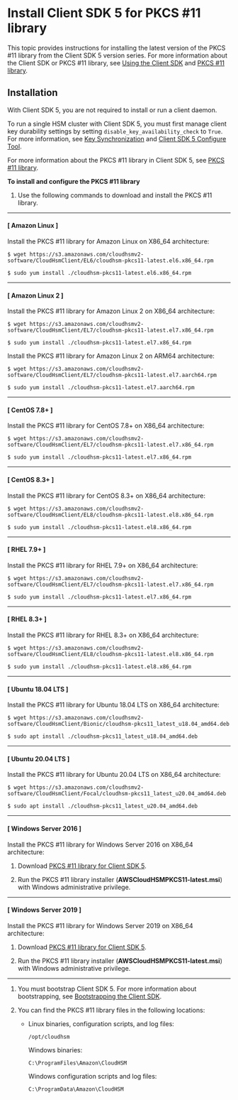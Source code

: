 # Install Client SDK 5 for PKCS \#11 library<a name="pkcs11-library-install"></a>

This topic provides instructions for installing the latest version of the PKCS \#11 library from the Client SDK 5 version series\. For more information about the Client SDK or PKCS \#11 library, see [Using the Client SDK](use-hsm.md) and [PKCS \#11 library](pkcs11-library.md)\.

## Installation<a name="install-pkcs11-library-4"></a>

With Client SDK 5, you are not required to install or run a client daemon\. 

To run a single HSM cluster with Client SDK 5, you must first manage client key durability settings by setting `disable_key_availability_check` to `True`\. For more information, see [Key Synchronization](manage-key-sync.md) and [Client SDK 5 Configure Tool](configure-sdk-5.md)\. 

For more information about the PKCS \#11 library in Client SDK 5, see [PKCS \#11 library](pkcs11-library.md)\.

**To install and configure the PKCS \#11 library**

1. Use the following commands to download and install the PKCS \#11 library\.

------
#### [ Amazon Linux ]

   Install the PKCS \#11 library for Amazon Linux on X86\_64 architecture:

   ```
   $ wget https://s3.amazonaws.com/cloudhsmv2-software/CloudHsmClient/EL6/cloudhsm-pkcs11-latest.el6.x86_64.rpm
   ```

   ```
   $ sudo yum install ./cloudhsm-pkcs11-latest.el6.x86_64.rpm
   ```

------
#### [ Amazon Linux 2 ]

   Install the PKCS \#11 library for Amazon Linux 2 on X86\_64 architecture:

   ```
   $ wget https://s3.amazonaws.com/cloudhsmv2-software/CloudHsmClient/EL7/cloudhsm-pkcs11-latest.el7.x86_64.rpm
   ```

   ```
   $ sudo yum install ./cloudhsm-pkcs11-latest.el7.x86_64.rpm
   ```

   Install the PKCS \#11 library for Amazon Linux 2 on ARM64 architecture:

   ```
   $ wget https://s3.amazonaws.com/cloudhsmv2-software/CloudHsmClient/EL7/cloudhsm-pkcs11-latest.el7.aarch64.rpm
   ```

   ```
   $ sudo yum install ./cloudhsm-pkcs11-latest.el7.aarch64.rpm
   ```

------
#### [ CentOS 7\.8\+ ]

   Install the PKCS \#11 library for CentOS 7\.8\+ on X86\_64 architecture:

   ```
   $ wget https://s3.amazonaws.com/cloudhsmv2-software/CloudHsmClient/EL7/cloudhsm-pkcs11-latest.el7.x86_64.rpm
   ```

   ```
   $ sudo yum install ./cloudhsm-pkcs11-latest.el7.x86_64.rpm
   ```

------
#### [ CentOS 8\.3\+ ]

   Install the PKCS \#11 library for CentOS 8\.3\+ on X86\_64 architecture:

   ```
   $ wget https://s3.amazonaws.com/cloudhsmv2-software/CloudHsmClient/EL8/cloudhsm-pkcs11-latest.el8.x86_64.rpm
   ```

   ```
   $ sudo yum install ./cloudhsm-pkcs11-latest.el8.x86_64.rpm
   ```

------
#### [ RHEL 7\.9\+ ]

   Install the PKCS \#11 library for RHEL 7\.9\+ on X86\_64 architecture:

   ```
   $ wget https://s3.amazonaws.com/cloudhsmv2-software/CloudHsmClient/EL7/cloudhsm-pkcs11-latest.el7.x86_64.rpm
   ```

   ```
   $ sudo yum install ./cloudhsm-pkcs11-latest.el7.x86_64.rpm
   ```

------
#### [ RHEL 8\.3\+ ]

   Install the PKCS \#11 library for RHEL 8\.3\+ on X86\_64 architecture:

   ```
   $ wget https://s3.amazonaws.com/cloudhsmv2-software/CloudHsmClient/EL8/cloudhsm-pkcs11-latest.el8.x86_64.rpm
   ```

   ```
   $ sudo yum install ./cloudhsm-pkcs11-latest.el8.x86_64.rpm
   ```

------
#### [ Ubuntu 18\.04 LTS ]

   Install the PKCS \#11 library for Ubuntu 18\.04 LTS on X86\_64 architecture:

   ```
   $ wget https://s3.amazonaws.com/cloudhsmv2-software/CloudHsmClient/Bionic/cloudhsm-pkcs11_latest_u18.04_amd64.deb
   ```

   ```
   $ sudo apt install ./cloudhsm-pkcs11_latest_u18.04_amd64.deb
   ```

------
#### [ Ubuntu 20\.04 LTS ]

   Install the PKCS \#11 library for Ubuntu 20\.04 LTS on X86\_64 architecture:

   ```
   $ wget https://s3.amazonaws.com/cloudhsmv2-software/CloudHsmClient/Focal/cloudhsm-pkcs11_latest_u20.04_amd64.deb
   ```

   ```
   $ sudo apt install ./cloudhsm-pkcs11_latest_u20.04_amd64.deb
   ```

------
#### [ Windows Server 2016 ]

   Install the PKCS \#11 library for Windows Server 2016 on X86\_64 architecture:

   1. Download [PKCS \#11 library for Client SDK 5](https://s3.amazonaws.com/cloudhsmv2-software/CloudHsmClient/Windows/AWSCloudHSMPKCS11-latest.msi)\.

   1. Run the PKCS \#11 library installer \(**AWSCloudHSMPKCS11\-latest\.msi**\) with Windows administrative privilege\.

------
#### [ Windows Server 2019 ]

   Install the PKCS \#11 library for Windows Server 2019 on X86\_64 architecture:

   1. Download [PKCS \#11 library for Client SDK 5](https://s3.amazonaws.com/cloudhsmv2-software/CloudHsmClient/Windows/AWSCloudHSMPKCS11-latest.msi)\.

   1. Run the PKCS \#11 library installer \(**AWSCloudHSMPKCS11\-latest\.msi**\) with Windows administrative privilege\.

------

1. You must bootstrap Client SDK 5\. For more information about bootstrapping, see [Bootstrapping the Client SDK](cluster-connect.md)\.

1. You can find the PKCS \#11 library files in the following locations:
   + Linux binaries, configuration scripts, and log files:

     ```
     /opt/cloudhsm
     ```

     Windows binaries:

     ```
     C:\ProgramFiles\Amazon\CloudHSM
     ```

     Windows configuration scripts and log files:

     ```
     C:\ProgramData\Amazon\CloudHSM
     ```